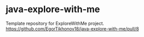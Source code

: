 # java-explore-with-me
Template repository for ExploreWithMe project.
https://github.com/EgorTikhonov18/java-explore-with-me/pull/8

